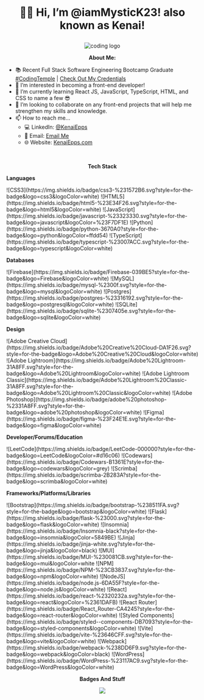 # <p align="center">👋🏾 Hi, I’m @iamMysticK23! also known as Kenai!</p>

<p align="center"><img src="https://media.licdn.com/dms/image/C5616AQHyoeRuyznAog/profile-displaybackgroundimage-shrink_200_800/0/1634013650643?e=2147483647&v=beta&t=tKV6piwJbGR-nOcKKKfvcwbDuk5yQZr-6uyA3m3ax8s" alt="coding logo"></p>

<p align="center"><strong>About Me:</strong></p>

- 📚 Recent Full Stack Software Engineering Bootcamp Graduate <a href="http://www.codingtemple.com" target="_blank">#CodingTemple</a> | [Check Out My Credentials](https://www.credly.com/users/kenai-epps)
- 👀 I’m interested in becoming a front-end developer!
- 🌱 I’m currently learning React JS, JavaScript, TypeScript, HTML, and CSS to name a few 😎
- 💞️ I’m looking to collaborate on any front-end projects that will help me strengthen my skills and knowledge.
- 📫 How to reach me...
  <br>
  - 💻 LinkedIn: [@KenaiEpps](https://www.linkedin.com/in/kenai-epps/)
  - 📧 Email: [Email Me](mailto:k.epps23@gmail.com?subject=GitHub%20Contact)
  - 🌐 Website: <a href="https://www.kenaiepps.com" target="_blank"> KenaiEpps.com</a>
<br>

<p align="center"><strong>Tech Stack</p></strong>

<p align="left"><strong>Languages</p></strong>
![CSS3](https://img.shields.io/badge/css3-%231572B6.svg?style=for-the-badge&logo=css3&logoColor=white)
![HTML5](https://img.shields.io/badge/html5-%23E34F26.svg?style=for-the-badge&logo=html5&logoColor=white)
![JavaScript](https://img.shields.io/badge/javascript-%23323330.svg?style=for-the-badge&logo=javascript&logoColor=%23F7DF1E)
![Python](https://img.shields.io/badge/python-3670A0?style=for-the-badge&logo=python&logoColor=ffdd54)
![TypeScript](https://img.shields.io/badge/typescript-%23007ACC.svg?style=for-the-badge&logo=typescript&logoColor=white)


<p align="left"><strong>Databases</p></strong>
![Firebase](https://img.shields.io/badge/Firebase-039BE5?style=for-the-badge&logo=Firebase&logoColor=white)
![MySQL](https://img.shields.io/badge/mysql-%2300f.svg?style=for-the-badge&logo=mysql&logoColor=white)
![Postgres](https://img.shields.io/badge/postgres-%23316192.svg?style=for-the-badge&logo=postgresql&logoColor=white)
![SQLite](https://img.shields.io/badge/sqlite-%2307405e.svg?style=for-the-badge&logo=sqlite&logoColor=white)

<p align="left"><strong>Design</p></strong>
![Adobe Creative Cloud](https://img.shields.io/badge/Adobe%20Creative%20Cloud-DA1F26.svg?style=for-the-badge&logo=Adobe%20Creative%20Cloud&logoColor=white)
![Adobe Lightroom](https://img.shields.io/badge/Adobe%20Lightroom-31A8FF.svg?style=for-the-badge&logo=Adobe%20Lightroom&logoColor=white)
![Adobe Lightroom Classic](https://img.shields.io/badge/Adobe%20Lightroom%20Classic-31A8FF.svg?style=for-the-badge&logo=Adobe%20Lightroom%20Classic&logoColor=white)
![Adobe Photoshop](https://img.shields.io/badge/adobe%20photoshop-%2331A8FF.svg?style=for-the-badge&logo=adobe%20photoshop&logoColor=white)
![Figma](https://img.shields.io/badge/figma-%23F24E1E.svg?style=for-the-badge&logo=figma&logoColor=white)
  
<p align="left"><strong>Developer/Forums/Education</p></strong>
![LeetCode](https://img.shields.io/badge/LeetCode-000000?style=for-the-badge&logo=LeetCode&logoColor=#d16c06)
![Codewars](https://img.shields.io/badge/Codewars-B1361E?style=for-the-badge&logo=codewars&logoColor=grey)
![Scrimba](https://img.shields.io/badge/scrimba-2B283A?style=for-the-badge&logo=scrimba&logoColor=white)

<p align="left"><strong>Frameworks/Platforms/Libraries</p></strong>
![Bootstrap](https://img.shields.io/badge/bootstrap-%238511FA.svg?style=for-the-badge&logo=bootstrap&logoColor=white)
![Flask](https://img.shields.io/badge/flask-%23000.svg?style=for-the-badge&logo=flask&logoColor=white)
![Insomnia](https://img.shields.io/badge/Insomnia-black?style=for-the-badge&logo=insomnia&logoColor=5849BE)
![Jinja](https://img.shields.io/badge/jinja-white.svg?style=for-the-badge&logo=jinja&logoColor=black)
![MUI](https://img.shields.io/badge/MUI-%230081CB.svg?style=for-the-badge&logo=mui&logoColor=white
![NPM](https://img.shields.io/badge/NPM-%23CB3837.svg?style=for-the-badge&logo=npm&logoColor=white)
![NodeJS](https://img.shields.io/badge/node.js-6DA55F?style=for-the-badge&logo=node.js&logoColor=white)
![React](https://img.shields.io/badge/react-%2320232a.svg?style=for-the-badge&logo=react&logoColor=%2361DAFB)
![React Router](https://img.shields.io/badge/React_Router-CA4245?style=for-the-badge&logo=react-router&logoColor=white)
![Styled Components](https://img.shields.io/badge/styled--components-DB7093?style=for-the-badge&logo=styled-components&logoColor=white)
![Vite](https://img.shields.io/badge/vite-%23646CFF.svg?style=for-the-badge&logo=vite&logoColor=white)
![Webpack](https://img.shields.io/badge/webpack-%238DD6F9.svg?style=for-the-badge&logo=webpack&logoColor=black)
![WordPress](https://img.shields.io/badge/WordPress-%23117AC9.svg?style=for-the-badge&logo=WordPress&logoColor=white)



<br>
<p align="center"><strong>Badges And Stuff</p></strong>
<p align="center"><a href="https://www.codewars.com/users/iamMysticK23"><img src="https://www.codewars.com/users/iamMysticK23/badges/large"></p></a>




<!---
iamMysticK23/iamMysticK23 is a ✨ special ✨ repository because its `README.md` (this file) appears on your GitHub profile.
You can click the Preview link to take a look at your changes.
--->
